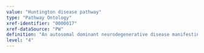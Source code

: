 ```yaml
---
value: "Huntington disease pathway"
type: "Pathway Ontology"
xref-identifier: "0000017"
xref-dataSource: "PW"
definition: "An autosomal dominant neurodegenerative disease manifesting in movement, cognitive and psychiatric disorders caused by the abnormal expansion of a polyglutamine (polyQ) stretch in the Huntingtin (HTT) protein. It mostly affects the caudate-putamen striatal neurons. Other areas are also affected and undergo a size reduction. HTT is thought to be involved in several cellular pathways. Its functions are overcome by the mutant protein mHTT."
level: "4"
---
```

